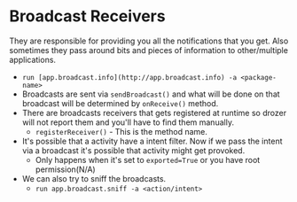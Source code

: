 # Broadcast Receivers

They are responsible for providing you all the notifications that you get. Also sometimes they pass around bits and pieces of information to other/multiple applications.

- `run [app.broadcast.info](http://app.broadcast.info) -a <package-name>`
- Broadcasts are sent via `sendBroadcast()` and what will be done on that broadcast will be determined by `onReceive()` method.
- There are broadcasts receivers that gets registered at runtime so drozer will not report them and you'll have to find them manually.
    - `registerReceiver()` - This is the method name.
- It's possible that a activity have a intent filter. Now if we pass the intent via a broadcast it's possible that activity might get provoked.
    - Only happens when it's set to `exported=True` or you have root permission(N/A)
- We can also try to sniff the broadcasts.
    - `run app.broadcast.sniff -a <action/intent>`